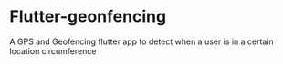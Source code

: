 # Flutter-geonfencing
 A GPS and Geofencing flutter app to detect when a user is in a certain location circumference
